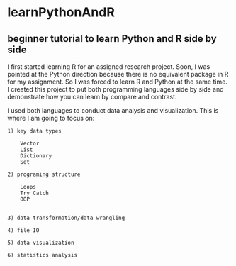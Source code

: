 # learnPythonAndR
## beginner tutorial to learn Python and R side by side

I first started learning R for an assigned research project. Soon, I was pointed at the Python direction because there is no equivalent package in R for my assignment. So I was forced to learn R and Python at the same time. I created this project to put both programming languages side by side and demonstrate how you can learn by compare and contrast. 

I used both languages to conduct data analysis and visualization. This is where I am going to focus on:

    1) key data types
    
        Vector
        List
        Dictionary
        Set
        
    2) programing structure
        
        Loops
        Try Catch
        OOP
        
    
    3) data transformation/data wrangling
    
    4) file IO
    
    5) data visualization
    
    6) statistics analysis
